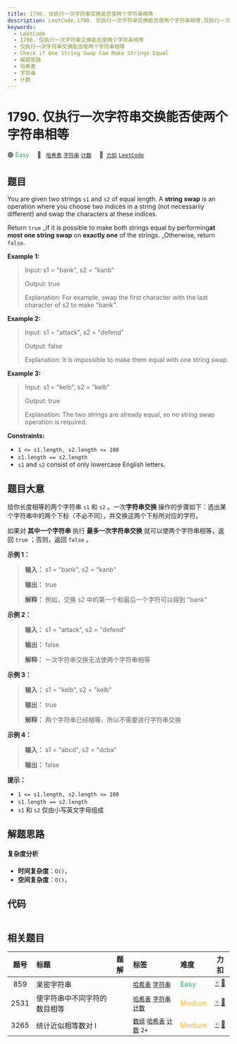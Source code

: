 ```yaml
---
title: 1790. 仅执行一次字符串交换能否使两个字符串相等
description: LeetCode,1790. 仅执行一次字符串交换能否使两个字符串相等,仅执行一次字符串交换能否使两个字符串相等,Check if One String Swap Can Make Strings Equal,解题思路,哈希表,字符串,计数
keywords:
  - LeetCode
  - 1790. 仅执行一次字符串交换能否使两个字符串相等
  - 仅执行一次字符串交换能否使两个字符串相等
  - Check if One String Swap Can Make Strings Equal
  - 解题思路
  - 哈希表
  - 字符串
  - 计数
---
```


# 1790. 仅执行一次字符串交换能否使两个字符串相等

🟢 <font color=#15bd66>Easy</font>&emsp; 🔖&ensp; [`哈希表`](/tag/hash-table.md) [`字符串`](/tag/string.md) [`计数`](/tag/counting.md)&emsp; 🔗&ensp;[`力扣`](https://leetcode.cn/problems/check-if-one-string-swap-can-make-strings-equal) [`LeetCode`](https://leetcode.com/problems/check-if-one-string-swap-can-make-strings-equal)

## 题目

You are given two strings `s1` and `s2` of equal length. A **string swap** is
an operation where you choose two indices in a string (not necessarily
different) and swap the characters at these indices.

Return `true` _if it is possible to make both strings equal by performing**at
most one string swap** on **exactly one** of the strings. _Otherwise, return
`false`.



**Example 1:**

> Input: s1 = "bank", s2 = "kanb"
> 
> Output: true
> 
> Explanation: For example, swap the first character with the last character of s2 to make "bank".

**Example 2:**

> Input: s1 = "attack", s2 = "defend"
> 
> Output: false
> 
> Explanation: It is impossible to make them equal with one string swap.

**Example 3:**

> Input: s1 = "kelb", s2 = "kelb"
> 
> Output: true
> 
> Explanation: The two strings are already equal, so no string swap operation is required.

**Constraints:**

  * `1 <= s1.length, s2.length <= 100`
  * `s1.length == s2.length`
  * `s1` and `s2` consist of only lowercase English letters.


## 题目大意

给你长度相等的两个字符串 `s1` 和 `s2` 。一次**字符串交换**
操作的步骤如下：选出某个字符串中的两个下标（不必不同），并交换这两个下标所对应的字符。

如果对 **其中一个字符串** 执行 **最多一次字符串交换** 就可以使两个字符串相等，返回 `true` ；否则，返回 `false` 。

**示例 1：**

> 
> 
> 
> 
> 
> **输入：** s1 = "bank", s2 = "kanb"
> 
> **输出：** true
> 
> **解释：** 例如，交换 s2 中的第一个和最后一个字符可以得到 "bank"
> 
> 

**示例 2：**

> 
> 
> 
> 
> 
> **输入：** s1 = "attack", s2 = "defend"
> 
> **输出：** false
> 
> **解释：** 一次字符串交换无法使两个字符串相等
> 
> 

**示例 3：**

> 
> 
> 
> 
> 
> **输入：** s1 = "kelb", s2 = "kelb"
> 
> **输出：** true
> 
> **解释：** 两个字符串已经相等，所以不需要进行字符串交换
> 
> 

**示例 4：**

> 
> 
> 
> 
> 
> **输入：** s1 = "abcd", s2 = "dcba"
> 
> **输出：** false
> 
> 

**提示：**

  * `1 <= s1.length, s2.length <= 100`
  * `s1.length == s2.length`
  * `s1` 和 `s2` 仅由小写英文字母组成


## 解题思路

#### 复杂度分析

- **时间复杂度**：`O()`，
- **空间复杂度**：`O()`，

## 代码

```javascript

```

## 相关题目

<!-- prettier-ignore -->
| 题号 | 标题 | 题解 | 标签 | 难度 | 力扣 |
| :------: | :------ | :------: | :------ | :------ | :------: |
| 859 | 亲密字符串 |  |  [`哈希表`](/tag/hash-table.md) [`字符串`](/tag/string.md) | <font color=#15bd66>Easy</font> | [🀄️](https://leetcode.cn/problems/buddy-strings) [🔗](https://leetcode.com/problems/buddy-strings) |
| 2531 | 使字符串中不同字符的数目相等 |  |  [`哈希表`](/tag/hash-table.md) [`字符串`](/tag/string.md) [`计数`](/tag/counting.md) | <font color=#ffb800>Medium</font> | [🀄️](https://leetcode.cn/problems/make-number-of-distinct-characters-equal) [🔗](https://leetcode.com/problems/make-number-of-distinct-characters-equal) |
| 3265 | 统计近似相等数对 I |  |  [`数组`](/tag/array.md) [`哈希表`](/tag/hash-table.md) [`计数`](/tag/counting.md) `2+` | <font color=#ffb800>Medium</font> | [🀄️](https://leetcode.cn/problems/count-almost-equal-pairs-i) [🔗](https://leetcode.com/problems/count-almost-equal-pairs-i) |